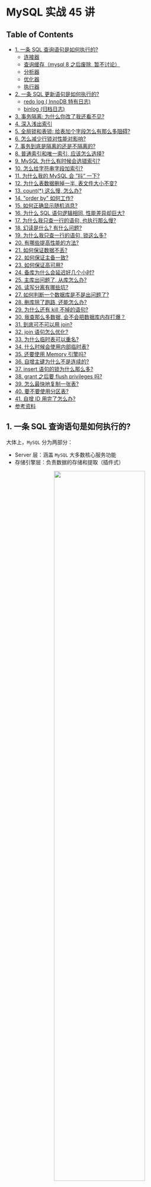 # MySQL 实战 45 讲

Table of Contents
-----------------

* [1. 一条 SQL 查询语句是如何执行的?](#1-一条-sql-查询语句是如何执行的)
   * [连接器](#连接器)
   * [查询缓存（mysql 8 之后废除, 暂不讨论）](#查询缓存mysql-8-之后废除-暂不讨论)
   * [分析器](#分析器)
   * [优化器](#优化器)
   * [执行器](#执行器)
* [2. 一条 SQL 更新语句是如何执行的?](#2-一条-sql-更新语句是如何执行的)
   * [redo log ( InnoDB 特有日志)](#redo-log--innodb-特有日志)
   * [binlog (归档日志)](#binlog-归档日志)
* [3. 事务隔离: 为什么你改了我还看不见?](#3-事务隔离-为什么你改了我还看不见)
* [4. 深入浅出索引](#4-深入浅出索引)
* [5. 全局锁和表锁: 给表加个字段怎么有那么多阻碍?](#5-全局锁和表锁-给表加个字段怎么有那么多阻碍)
* [6. 怎么减少行锁对性能对影响?](#6-怎么减少行锁对性能对影响)
* [7. 事务到底是隔离的还是不隔离的?](#7-事务到底是隔离的还是不隔离的)
* [8. 普通索引和唯一索引, 应该怎么选择?](#8-普通索引和唯一索引-应该怎么选择)
* [9. MySQL 为什么有时候会选错索引?](#9-mysql-为什么有时候会选错索引)
* [10. 怎么给字符串字段加索引?](#10-怎么给字符串字段加索引)
* [11. 为什么我的 MySQL 会 ”抖“ 一下?](#11-为什么我的-mysql-会-抖-一下)
* [12. 为什么表数据删掉一半, 表文件大小不变?](#12-为什么表数据删掉一半-表文件大小不变)
* [13. count(*) 这么慢, 怎么办?](#13-count-这么慢-怎么办)
* [14. "order by" 如何工作?](#14-order-by-如何工作)
* [15. 如何正确显示随机消息?](#15-如何正确显示随机消息)
* [16. 为什么 SQL 语句逻辑相同, 性能差异却巨大?](#16-为什么-sql-语句逻辑相同-性能差异却巨大)
* [17. 为什么我只查一行的语句, 也执行那么慢?](#17-为什么我只查一行的语句-也执行那么慢)
* [18. 幻读是什么? 有什么问题?](#18-幻读是什么-有什么问题)
* [19. 为什么我只查一行的语句, 锁这么多?](#19-为什么我只查一行的语句-锁这么多)
* [20. 有哪些提高性能的方法?](#20-有哪些提高性能的方法)
* [21. 如何保证数据不丢?](#21-如何保证数据不丢)
* [22. 如何保证主备一致?](#22-如何保证主备一致)
* [23. 如何保证高可用?](#23-如何保证高可用)
* [24. 备库为什么会延迟好几个小时?](#24-备库为什么会延迟好几个小时)
* [25. 主库出问题了, 从库怎么办?](#25-主库出问题了-从库怎么办)
* [26. 读写分离有哪些坑?](#26-读写分离有哪些坑)
* [27. 如何判断一个数据库是不是出问题了?](#27-如何判断一个数据库是不是出问题了)
* [28. 删库除了跑路, 还能怎么办?](#28-删库除了跑路-还能怎么办)
* [29. 为什么还有 kill 不掉的语句?](#29-为什么还有-kill-不掉的语句)
* [30. 我查那么多数据, 会不会把数据库内存打爆？](#30-我查那么多数据-会不会把数据库内存打爆)
* [31. 到底可不可以用 join?](#31-到底可不可以用-join)
* [32. join 语句怎么优化?](#32-join-语句怎么优化)
* [33. 为什么临时表可以重名?](#33-为什么临时表可以重名)
* [34. 什么时候会使用内部临时表?](#34-什么时候会使用内部临时表)
* [35. 还要使用 Memory 引擎吗?](#35-还要使用-memory-引擎吗)
* [36. 自增主键为什么不是连续的?](#36-自增主键为什么不是连续的)
* [37. insert 语句的锁为什么那么多?](#37-insert-语句的锁为什么那么多)
* [38. grant 之后要 flush privileges 吗?](#38-grant-之后要-flush-privileges-吗)
* [39. 怎么最快地复制一张表?](#39-怎么最快地复制一张表)
* [40. 要不要使用分区表?](#40-要不要使用分区表)
* [41. 自增 ID 用完了怎么办?](#41-自增-id-用完了怎么办)
* [参考资料](#参考资料)




## 1. 一条 SQL 查询语句是如何执行的?

大体上，`MySQL` 分为两部分：

- Server 层：涵盖 `MySQL` 大多数核心服务功能
- 存储引擎层：负责数据的存储和提取（插件式）



<div align="center"> <img src="logic.png" width="70%"/> </div><br> 

### 连接器

作用：客户端与 `mysql` 建立连接

```mysql
$ mysql -u root -p
Enter password:
```



### 查询缓存（mysql 8 之后废除, 暂不讨论）



### 分析器

作用：`mysql` 需要知道你做什么

分析器是如何工作的？假设我们输入了一条语句：

```mysql
mysql> select * from T where ID=10；
```

1. 词法分析

   将关键字识别出来，例如 `select`, `T` 和 `ID`

2. 语法分析 

   判断语句是否符合 `mysql` 语法

### 优化器

作用：`mysql` 需要知道如何做

优化器是如何工作的？假设我们输入了一条语句：

```mysql
mysql> select * from t1 join t2 using(ID)  where t1.c=10 and t2.d=20;
```

既可以从 `t1` 表取出 `c` = 10 的记录的 `ID` 值，再关联到 `t2` 表，再判断 `t2` 里 `d` 的值是否等于 20，也可以反过来

这两种方法的逻辑结果是相同的，但执行效率不同，优化器就是决定选择哪种方案的



### 执行器

`mysql` 知道了语句的意思，也知道该如何做了，接下来就剩下执行语句了



开始执行之前，先要判断操作者对该表是否有执行查询 / 更新的权限

若有权限（没有权限则直接打回），就打开表直接执行，根据该引擎插件选择其提供的接口



举个例子：

```mysql
mysql> select * from T where ID=10；
```



1. 调用 `InnoDB` 引擎接口取这个表的第一行，判断 `ID` 值是否为 10，若不是则跳过，若有则存在结果集中
2. 遍历
3. 将结果集返回给客户端



## 2. 一条 SQL 更新语句是如何执行的?（待补充）

了解了查询的基本流程，再看看更新语句

举个例子，创建表 `T`

```mysql
mysql> create table T(ID int primary key, c int);
```

更新数据：

```mysql
mysql> update T set c=c+1 where ID=2;
```



更新流程还涉及到两个重要的日志模块：

- redo log（重做日志）
- binlog（归档日志）



下面先看一个例子：

<div align="center"> <img src="image-20201015200534724.png" width="80%"/> </div><br> 


### redo log ( InnoDB 特有日志)

当有一条记录需要更新的时候，`InnoDB` 就会先把记录写到 `redo log`（粉板），并更新内存（保证数据实时性），这个时候更新就算完成。在适当的时候，`InnoDB` 将这个操作更新到磁盘中（打烊后掌柜将粉板的记录更新到汇总账单）



<div align="center"> <img src="redo.png" width="60%"/> </div><br> 

值得注意的是：

- `InnoDB` 的 `redo log` 是固定大小的，这块粉板总共可以记录 4GB 的操作（在清楚当前日志前会确保记录写入磁盘中，持久化）
- 有了 `redo log`，`InnoDB` 可以保证即使数据库发生异常重启，之前提交的记录都不会丢失，称为 `crash-safe`（记录在粉板中）



### binlog (归档日志)

举个例子来说明两种日志的区别：

```mysql
mysql> update T set c=c+1 where ID=2;
```

1. 执行器找引擎取 `ID` = 2的这一行，若这一行的数据本来就在内存中，直接返回；否则从磁盘中读入内存，再返回
2. 执行器获取数据后，将 `c` 这一列赋予新值，然后调用引擎接口写入数据
3. 引擎将这行数据更新到内存中，同时将这个更新操作记录写到 `redo log` 中，此时 `redo log` 处于 `prepare` 状态。然后告知执行器执行完成了，随时可以提交事务
4. 执行器生成这个操作的 `binlog`，并把 `binlog` 写入磁盘
5. 执行器调用引擎的提交事务接口，引擎把刚刚写入的 `redo log` 改成 `commit` 状态，更新完成

<div align="center"> <img src="image-20201025175044474.png" width="50%"/> </div><br> 





## 3. 事务隔离: 为什么你改了我还看不见?（待补充）

**什么是事务?**

**事务就是要保证一组数据库操作要么全部成功，要么全部失败** 



举个例子，假如 Jack 要给 Rose 转账 1 个亿。这个动作包含了两个关键操作：

1. Jack 账户将减少 1 个亿
2. Rose 账户将增加 1 个亿



万一这两个操作之间突然出现错误比如银行系统崩溃，导致 Jack 账户余额减少而 Rose 账户余额没有增加， 1 个亿离奇消失！

在现实生活中这种情况是不允许发生的



**什么是事务的四大特性?**

事务有四大特性：`ACID`（面试常客）

**A:** Atomicity，确保动作要不全部成功，要不全部失败

**C:** Consistency，执行事务前后，数据保持一致（无论事务成功与否，转账人和收款人金额总额不变）

**I:** Isolation，并发访问数据库时，一个用户的事务不被其他事物所干扰

**D:** Durability，一个事务被 `commit` 之后，数据库中的数据改变是持久的



**并发事务会带来什么问题?**

1. 脏读 `dirty read`：

   当事务 `t1` 正在访问数据并且对数据进行了修改，但仍未提交到数据库中，事务 `t2` 访问了并使用了这个数据，则称这个数据为 "脏数据"

2. 丢失修改 `lost to modify`

   当事务 `t1` 读取一个数据时，事务 `t2` 也访问了该数据，且在事务 `t1` 修改了这个数据后，事务 `t2` 也改了。则事务 `t1` 的修改结果丢失

3. 不可重复读 `non-repeated read`

   在事务 `t1` 多次读同一个数据。在该事务没有结束时，另一个事务 `t2` 也访问该数据，那么在事务 `t1` 中的两次读数据之间，由于事务 `t2` 的修改导致事务 `t1` 两次读取的数据可能不太一样

4. 幻读 `phantom read`

   与 `non-repeated read` 类似。它发生在一个事务 `t1` 读取了几行数据，紧接着另一个并发事务 `t2` 插入了一些数据时，在随后的查询中，`t1` 就会发现多了一些原本不存在的记录（好像发生了幻觉，所以称幻读）



**什么是隔离级别?**

隔离级别的出现是为了解决多个事务同时执行时可能出现的问题



需要明确的是，隔离得越严实，效率越低



`SQL` 标准的事务隔离级别包括：

- 读未提交 `read uncommited`：事务 `t1` 还没被提交时，它做的变更就可以被其他事务看到
- 读提交 `read commited`：一个事务提交之后，它做的变更才会被其他事务看到
- 可重复读 `repeated read`：一个事务在执行过程中看到的数据，总是跟这个事务在启动时看到的数据是一致的（未提交变更对其他事务也是不可见的）
- 串行化 `serializable`：对同一行记录，写会加 “写锁”，读会加 “读锁”。当出现冲突时，后一个事务必须等前一个事务执行完成才能继续执行



举个例子，

```mysql
mysql> create table T(c int) engine=InnoDB;
insert into T(c) values(1);
```





## 4. 深入浅出索引























## 5. 全局锁和表锁: 给表加个字段怎么有那么多阻碍?









## 6. 怎么减少行锁对性能对影响?











## 7. 事务到底是隔离的还是不隔离的?



## 8. 普通索引和唯一索引, 应该怎么选择?







## 9. MySQL 为什么有时候会选错索引?



## 10. 怎么给字符串字段加索引?



## 11. 为什么我的 MySQL 会 ”抖“ 一下?



## 12. 为什么表数据删掉一半, 表文件大小不变?





## 13. count(*) 这么慢, 怎么办?







## 14. "order by" 如何工作?











## 15. 如何正确显示随机消息?





## 16. 为什么 SQL 语句逻辑相同, 性能差异却巨大?







## 17. 为什么我只查一行的语句, 也执行那么慢?



## 18. 幻读是什么? 有什么问题?







## 19. 为什么我只查一行的语句, 锁这么多?









## 20. 有哪些提高性能的方法?







## 21. 如何保证数据不丢?





## 22. 如何保证主备一致?





## 23. 如何保证高可用?



## 24. 备库为什么会延迟好几个小时?





## 25. 主库出问题了, 从库怎么办?



## 26. 读写分离有哪些坑?





## 27. 如何判断一个数据库是不是出问题了?



## 28. 删库除了跑路, 还能怎么办?



## 29. 为什么还有 kill 不掉的语句?



## 30. 我查那么多数据, 会不会把数据库内存打爆？





## 31. 到底可不可以用 join?



## 32. join 语句怎么优化?



## 33. 为什么临时表可以重名?





## 34. 什么时候会使用内部临时表?



## 35. 还要使用 Memory 引擎吗?



## 36. 自增主键为什么不是连续的?



## 37. insert 语句的锁为什么那么多?



## 38. grant 之后要 flush privileges 吗?





## 39. 怎么最快地复制一张表?



## 40. 要不要使用分区表?

## 41. 自增 ID 用完了怎么办?



## 参考资料

- [MySQL实战45讲-极客时间](https://time.geekbang.org/column/intro/100020801)
- [MySQL 的 crash-safe 原理解析](https://juejin.im/post/6844904167782236167)
- [事务隔离级别(图文详解)](https://github.com/Snailclimb/JavaGuide/blob/master/docs/database/%E4%BA%8B%E5%8A%A1%E9%9A%94%E7%A6%BB%E7%BA%A7%E5%88%AB(%E5%9B%BE%E6%96%87%E8%AF%A6%E8%A7%A3).md)